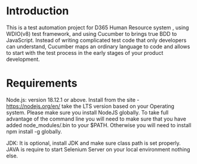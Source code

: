 # Introduction

This is a test automation project for D365 Human Resource system , using WDIO(v8) test framework, and using Cucumber to brings true BDD to JavaScript. Instead of writing complicated test code that only developers can understand, Cucumber maps an ordinary language to code and allows to start with the test process in the early stages of your product development.

# Requirements

Node.js: version 18.12.1 or above.
Install from the site - https://nodejs.org/en/ take the LTS version based on your Operating system. Please make sure you install NodeJS globally. To take full advantage of the command line you will need to make sure that you have added node_modules/.bin to your $PATH. Otherwise you will need to install npm install -g globally.

JDK: It is optional, install JDK and make sure class path is set properly. JAVA is require to start Selenium Server on your local environment nothing else.
